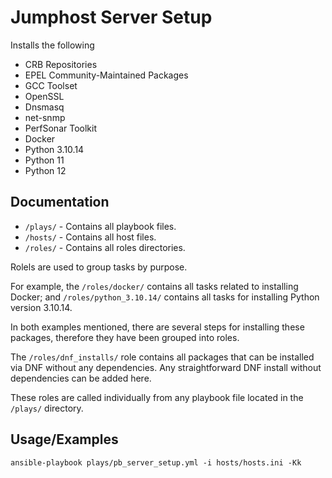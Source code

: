 
# Jumphost Server Setup

Installs the following
- CRB Repositories
- EPEL Community-Maintained Packages
- GCC Toolset
- OpenSSL
- Dnsmasq
- net-snmp
- PerfSonar Toolkit
- Docker
- Python 3.10.14
- Python 11
- Python 12


## Documentation

- `/plays/` - Contains all playbook files.
- `/hosts/` - Contains all host files.
- `/roles/` - Contains all roles directories.


Rolels are used to group tasks by purpose.

For example, the `/roles/docker/` contains all tasks related to installing Docker; and `/roles/python_3.10.14/` contains all tasks for installing Python version 3.10.14.

In both examples mentioned, there are several steps for installing these packages, therefore they have been grouped into roles.

The `/roles/dnf_installs/` role contains all packages that can be installed via DNF without any dependencies. Any straightforward DNF install without dependencies can be added here.

These roles are called individually from any playbook file located in the `/plays/` directory.

## Usage/Examples

```commandline
ansible-playbook plays/pb_server_setup.yml -i hosts/hosts.ini -Kk
```
